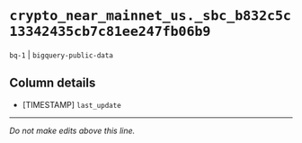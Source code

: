 # `crypto_near_mainnet_us._sbc_b832c5c13342435cb7c81ee247fb06b9`
`bq-1` | `bigquery-public-data`

## Column details
* [TIMESTAMP] `last_update`

-------------------------------------------------------------------------------
*Do not make edits above this line.*
